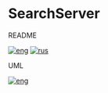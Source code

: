 # SearchServer

README

[![eng](https://img.shields.io/badge/lang-eng-blue.svg)](https://github.com/holodnii/SearchServer/blob/main/readme_eng.md)
[![rus](https://img.shields.io/badge/lang-rus-red.svg)](https://github.com/holodnii/SearchServer/blob/main/readme_rus.md)

UML

[![eng](https://img.shields.io/badge/lang-eng-blue.svg)](https://github.com/holodnii/SearchServer/blob/main/SearchServer_UML.svg)
